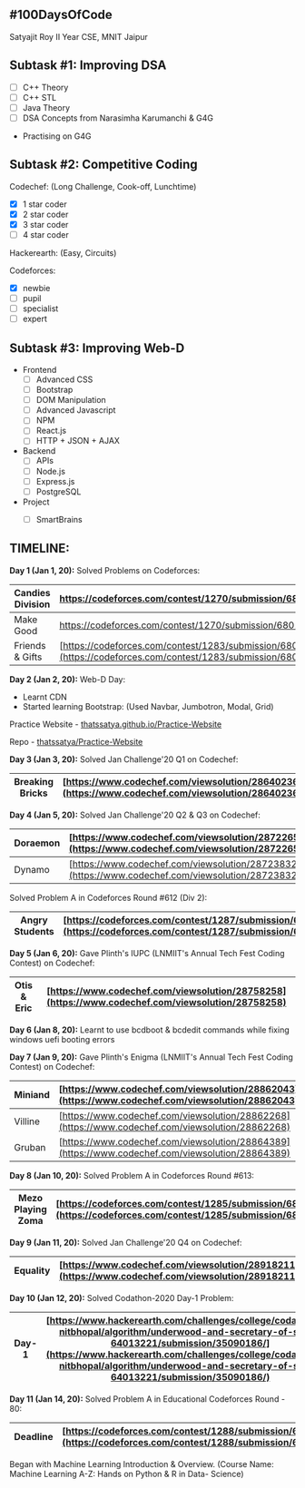 
## **#100DaysOfCode**
Satyajit Roy
II Year CSE, MNIT Jaipur

## Subtask #1: Improving DSA

 - [ ] C++ Theory
 - [ ] C++ STL
 - [ ] Java Theory
 - [ ] DSA Concepts from Narasimha Karumanchi & G4G
 - Practising on G4G

## Subtask #2: Competitive Coding
Codechef:
(Long Challenge, Cook-off, Lunchtime)
 - [x] 1 star coder
 - [x] 2 star coder
 - [x] 3 star coder
 - [ ] 4 star coder

Hackerearth:
(Easy, Circuits)

Codeforces:
 - [x] newbie
 - [ ] pupil
 - [ ] specialist
 - [ ] expert

## Subtask #3: Improving Web-D

 - Frontend
	 - [ ] Advanced CSS
	 - [ ] Bootstrap
	 - [ ] DOM Manipulation
	 - [ ] Advanced Javascript
	 - [ ] NPM
	 - [ ] React.js
	 - [ ] HTTP + JSON + AJAX

 - Backend
	 - [ ] APIs
	 - [ ] Node.js
	 - [ ] Express.js
	 - [ ] PostgreSQL

 - Project
	- [ ] SmartBrains


## TIMELINE:

**Day 1 (Jan 1, 20):**
Solved Problems on Codeforces:

| Candies Division | https://codeforces.com/contest/1270/submission/68018562 |
|--|--|
| Make Good | https://codeforces.com/contest/1270/submission/68018437|
|Friends & Gifts|[https://codeforces.com/contest/1283/submission/68020015](https://codeforces.com/contest/1283/submission/68020015)|

**Day 2 (Jan 2, 20):**
Web-D Day:

 - Learnt CDN
 - Started learning Bootstrap:
	(Used Navbar, Jumbotron,  Modal, Grid)

Practice Website - [thatssatya.github.io/Practice-Website](https://thatssatya.github.io/Practice-Website)

Repo - [thatssatya/Practice-Website](https://github.com/thatssatya/Practice-Website)

**Day 3 (Jan 3, 20):**
Solved Jan Challenge'20 Q1 on Codechef:

|Breaking Bricks|[https://www.codechef.com/viewsolution/28640236](https://www.codechef.com/viewsolution/28640236)  |
|--|--|

**Day 4 (Jan 5, 20):**
Solved Jan Challenge'20 Q2 & Q3 on Codechef:

|Doraemon|[https://www.codechef.com/viewsolution/28722653](https://www.codechef.com/viewsolution/28722653)  |
|--|--|
|Dynamo  | [https://www.codechef.com/viewsolution/28723832](https://www.codechef.com/viewsolution/28723832) |

Solved Problem A in Codeforces Round #612 (Div 2):

|Angry Students|[https://codeforces.com/contest/1287/submission/68256430](https://codeforces.com/contest/1287/submission/68256430) |
|--|--|

**Day 5 (Jan 6, 20):**
Gave Plinth's IUPC (LNMIIT's Annual Tech Fest Coding Contest) on Codechef:

| Otis & Eric | [https://www.codechef.com/viewsolution/28758258](https://www.codechef.com/viewsolution/28758258) |
|--|--|

**Day 6 (Jan 8, 20):**
Learnt to use bcdboot & bcdedit commands while fixing windows uefi booting errors

**Day 7 (Jan 9, 20):**
Gave Plinth's Enigma (LNMIIT's Annual Tech Fest Coding Contest) on Codechef:

| Miniand |[https://www.codechef.com/viewsolution/28862043](https://www.codechef.com/viewsolution/28862043)  |
|--|--|
| Villine | [https://www.codechef.com/viewsolution/28862268](https://www.codechef.com/viewsolution/28862268) |
| Gruban | [https://www.codechef.com/viewsolution/28864389](https://www.codechef.com/viewsolution/28864389) |

**Day 8 (Jan 10, 20):**
Solved Problem A in Codeforces Round #613:

| Mezo Playing Zoma | [https://codeforces.com/contest/1285/submission/68502845](https://codeforces.com/contest/1285/submission/68502845) |
|--|--|

**Day 9 (Jan 11, 20):**
Solved Jan Challenge'20 Q4 on Codechef:

| Equality | [https://www.codechef.com/viewsolution/28918211](https://www.codechef.com/viewsolution/28918211) |
|--|--|

**Day 10 (Jan 12, 20):**
Solved Codathon-2020 Day-1 Problem:

| Day-1 | [https://www.hackerearth.com/challenges/college/codathon20-nitbhopal/algorithm/underwood-and-secretary-of-state-64013221/submission/35090186/](https://www.hackerearth.com/challenges/college/codathon20-nitbhopal/algorithm/underwood-and-secretary-of-state-64013221/submission/35090186/) |
|--|--|

**Day 11 (Jan 14, 20):**
Solved Problem A in Educational Codeforces Round - 80:  

| Deadline | [https://codeforces.com/contest/1288/submission/68801261](https://codeforces.com/contest/1288/submission/68801261) |
|--|--|

Began with Machine Learning Introduction & Overview.
(Course Name: Machine Learning A-Z: Hands on Python & R in Data- Science)
